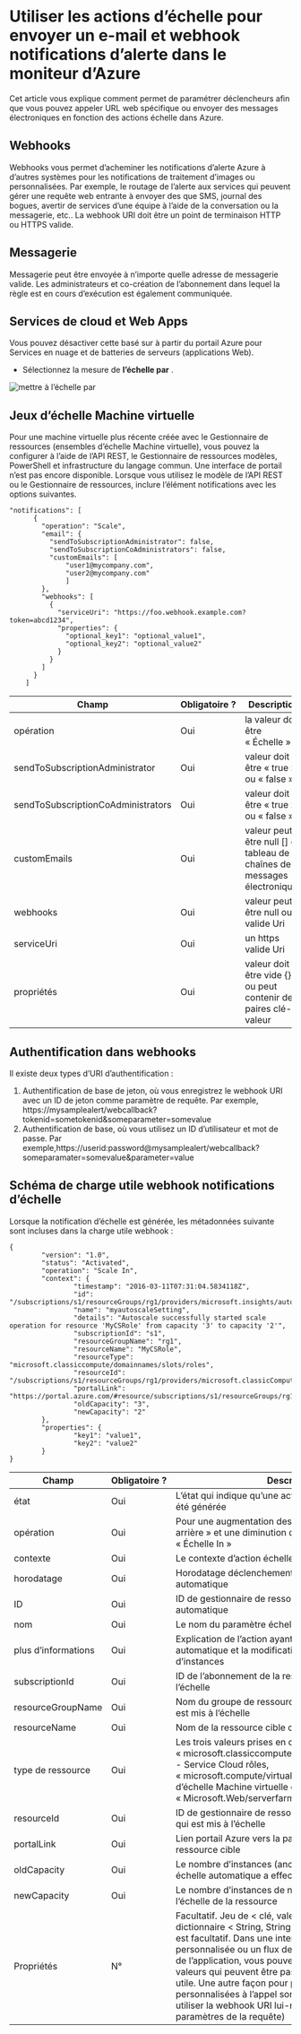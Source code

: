 <properties
    pageTitle="Utiliser les actions échelle pour envoyer des messages électroniques et webhook notifications. | Microsoft Azure"
    description="Découvrez comment utiliser échelle actions à l’appel des URL web ou envoyer de notifications par courrier électronique dans le moniteur Azure. "
    authors="kamathashwin"
    manager="carolz"
    editor=""
    services="monitoring-and-diagnostics"
    documentationCenter="monitoring-and-diagnostics"/>

<tags
    ms.service="monitoring-and-diagnostics"
    ms.workload="na"
    ms.tgt_pltfrm="na"
    ms.devlang="na"
    ms.topic="article"
    ms.date="07/19/2016"
    ms.author="ashwink"/>

# <a name="use-autoscale-actions-to-send-email-and-webhook-alert-notifications-in-azure-monitor"></a>Utiliser les actions d’échelle pour envoyer un e-mail et webhook notifications d’alerte dans le moniteur d’Azure

Cet article vous explique comment permet de paramétrer déclencheurs afin que vous pouvez appeler URL web spécifique ou envoyer des messages électroniques en fonction des actions échelle dans Azure.  

## <a name="webhooks"></a>Webhooks
Webhooks vous permet d’acheminer les notifications d’alerte Azure à d’autres systèmes pour les notifications de traitement d’images ou personnalisées. Par exemple, le routage de l’alerte aux services qui peuvent gérer une requête web entrante à envoyer des que SMS, journal des bogues, avertir de services d’une équipe à l’aide de la conversation ou la messagerie, etc.. La webhook URI doit être un point de terminaison HTTP ou HTTPS valide.

## <a name="email"></a>Messagerie
Messagerie peut être envoyée à n’importe quelle adresse de messagerie valide. Les administrateurs et co-création de l’abonnement dans lequel la règle est en cours d’exécution est également communiquée.


## <a name="cloud-services-and-web-apps"></a>Services de cloud et Web Apps
Vous pouvez désactiver cette basé sur à partir du portail Azure pour Services en nuage et de batteries de serveurs (applications Web).

- Sélectionnez la mesure de **l’échelle par** .

![mettre à l’échelle par](./media/insights-autoscale-to-webhook-email/insights-autoscale-scale-by.png)

## <a name="virtual-machine-scale-sets"></a>Jeux d’échelle Machine virtuelle
Pour une machine virtuelle plus récente créée avec le Gestionnaire de ressources (ensembles d’échelle Machine virtuelle), vous pouvez la configurer à l’aide de l’API REST, le Gestionnaire de ressources modèles, PowerShell et infrastructure du langage commun. Une interface de portail n’est pas encore disponible.
Lorsque vous utilisez le modèle de l’API REST ou le Gestionnaire de ressources, inclure l’élément notifications avec les options suivantes.

```
"notifications": [
      {
        "operation": "Scale",
        "email": {
          "sendToSubscriptionAdministrator": false,
          "sendToSubscriptionCoAdministrators": false,
          "customEmails": [
              "user1@mycompany.com",
              "user2@mycompany.com"
              ]
        },
        "webhooks": [
          {
            "serviceUri": "https://foo.webhook.example.com?token=abcd1234",
            "properties": {
              "optional_key1": "optional_value1",
              "optional_key2": "optional_value2"
            }
          }
        ]
      }
    ]
```
|Champ                              |Obligatoire ? |Description|
|---                                |---        |---|
|opération                          |Oui        |la valeur doit être « Échelle »|
|sendToSubscriptionAdministrator    |Oui        |valeur doit être « true » ou « false »|
|sendToSubscriptionCoAdministrators |Oui        |valeur doit être « true » ou « false »|
|customEmails                       |Oui        |valeur peut être null [] ou tableau de chaînes de messages électroniques|
|webhooks                           |Oui        |valeur peut être null ou valide Uri|
|serviceUri                         |Oui        |un https valide Uri|
|propriétés                         |Oui        |valeur doit être vide {} ou peut contenir des paires clé-valeur|


## <a name="authentication-in-webhooks"></a>Authentification dans webhooks
Il existe deux types d’URI d’authentification :

1. Authentification de base de jeton, où vous enregistrez le webhook URI avec un ID de jeton comme paramètre de requête. Par exemple, https://mysamplealert/webcallback?tokenid=sometokenid&someparameter=somevalue
2. Authentification de base, où vous utilisez un ID d’utilisateur et mot de passe. Par exemple,https://userid:password@mysamplealert/webcallback?someparamater=somevalue&parameter=value

## <a name="autoscale-notification-webhook-payload-schema"></a>Schéma de charge utile webhook notifications d’échelle
Lorsque la notification d’échelle est générée, les métadonnées suivante sont incluses dans la charge utile webhook :

```
{
        "version": "1.0",
        "status": "Activated",
        "operation": "Scale In",
        "context": {
                "timestamp": "2016-03-11T07:31:04.5834118Z",
                "id": "/subscriptions/s1/resourceGroups/rg1/providers/microsoft.insights/autoscalesettings/myautoscaleSetting",
                "name": "myautoscaleSetting",
                "details": "Autoscale successfully started scale operation for resource 'MyCSRole' from capacity '3' to capacity '2'",
                "subscriptionId": "s1",
                "resourceGroupName": "rg1",
                "resourceName": "MyCSRole",
                "resourceType": "microsoft.classiccompute/domainnames/slots/roles",
                "resourceId": "/subscriptions/s1/resourceGroups/rg1/providers/microsoft.classicCompute/domainNames/myCloudService/slots/Production/roles/MyCSRole",
                "portalLink": "https://portal.azure.com/#resource/subscriptions/s1/resourceGroups/rg1/providers/microsoft.classicCompute/domainNames/myCloudService",
                "oldCapacity": "3",
                "newCapacity": "2"
        },
        "properties": {
                "key1": "value1",
                "key2": "value2"
        }
}
```


|Champ  |Obligatoire ?|    Description|
|---|---|---|
|état |Oui    |L’état qui indique qu’une action échelle automatique a été générée|
|opération| Oui |Pour une augmentation des instances, il sera « Échelle arrière » et une diminution des instances, vous devez « Échelle In »|
|contexte|   Oui |Le contexte d’action échelle automatique|
|horodatage| Oui |Horodatage déclenchement de l’action échelle automatique|
|ID |Oui|   ID de gestionnaire de ressources du paramètre échelle automatique|
|nom   |Oui|   Le nom du paramètre échelle automatique|
|plus d’informations|   Oui |Explication de l’action ayant le service échelle automatique et la modification dans le nombre d’instances|
|subscriptionId|    Oui |ID de l’abonnement de la ressource cible qui est mis à l’échelle|
|resourceGroupName| Oui|    Nom du groupe de ressources de la ressource cible qui est mis à l’échelle|
|resourceName   |Oui|   Nom de la ressource cible qui est mis à l’échelle|
|type de ressource   |Oui|   Les trois valeurs prises en charge : « microsoft.classiccompute/domainnames/slots/roles » - Service Cloud rôles, « microsoft.compute/virtualmachinescalesets » - jeux d’échelle Machine virtuelle et « Microsoft.Web/serverfarms » - Web App|
|resourceId |Oui|ID de gestionnaire de ressources de la ressource cible qui est mis à l’échelle|
|portalLink |Oui    |Lien portail Azure vers la page de résumé de la ressource cible|
|oldCapacity|   Oui |Le nombre d’instances (ancien) en cours lorsque échelle automatique a effectué une action échelle|
|newCapacity|   Oui |Le nombre d’instances de nouveau échelle mise à l’échelle de la ressource|
|Propriétés|    N°| Facultatif. Jeu de < clé, valeur > paires (par exemple, dictionnaire < String, String >). Le champ propriétés est facultatif. Dans une interface utilisateur personnalisée ou un flux de travail logique en fonction de l’application, vous pouvez entrer des clés et des valeurs qui peuvent être passés à l’aide de la charge utile. Une autre façon pour passer les propriétés personnalisées à l’appel sortant webhook consiste à utiliser la webhook URI lui-même (en tant que paramètres de la requête)|
